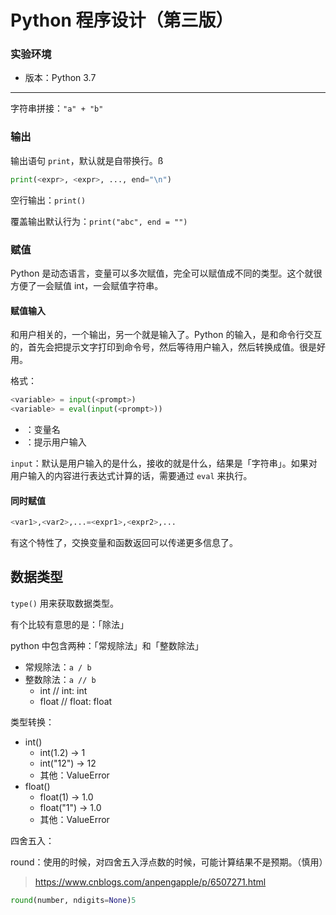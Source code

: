 # Python 程序设计（第三版）

### 实验环境

- 版本：Python 3.7

---

字符串拼接：`"a" + "b"`

### 输出

输出语句 `print`，默认就是自带换行。ß

```python
print(<expr>, <expr>, ..., end="\n")
```

空行输出：`print()`

覆盖输出默认行为：`print("abc", end = "")`



### 赋值

Python 是动态语言，变量可以多次赋值，完全可以赋值成不同的类型。这个就很方便了一会赋值 int，一会赋值字符串。

#### 赋值输入

和用户相关的，一个输出，另一个就是输入了。Python 的输入，是和命令行交互的，首先会把提示文字打印到命令号，然后等待用户输入，然后转换成值。很是好用。

格式：

```python
<variable> = input(<prompt>)
<variable> = eval(input(<prompt>))
```

- <variable>：变量名
- <prompt>：提示用户输入

`input`：默认是用户输入的是什么，接收的就是什么，结果是「字符串」。如果对用户输入的内容进行表达式计算的话，需要通过 `eval` 来执行。

#### 同时赋值

```python
<var1>,<var2>,...=<expr1>,<expr2>,...
```

有这个特性了，交换变量和函数返回可以传递更多信息了。

## 数据类型

`type()` 用来获取数据类型。

有个比较有意思的是：「除法」

python 中包含两种：「常规除法」和「整数除法」

- 常规除法：`a / b`
- 整数除法：`a // b`
  - int // int: int
  - float // float: float 

类型转换：

 - int()
    - int(1.2) -> 1
    - int("12") -> 12
    - 其他：ValueError
 - float()
    - float(1) -> 1.0
    - float("1") -> 1.0
    - 其他：ValueError

四舍五入：

round：使用的时候，对四舍五入浮点数的时候，可能计算结果不是预期。（慎用）

>  https://www.cnblogs.com/anpengapple/p/6507271.html

```python
round(number, ndigits=None)5
```